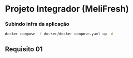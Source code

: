 # Projeto Integrador (MeliFresh)

### Subindo infra da aplicação
```sh
docker compose -f docker/docker-compose.yaml up -d
```

## Requisito 01